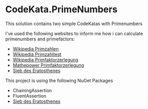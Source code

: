 # CodeKata.PrimeNumbers

This solution contains two simple CodeKatas with Primenumbers

I've used the following websites to inform me how i can calculate primenumbers and primefactors:

* [Wikipedia Primzahlen](http://de.wikipedia.org/wiki/Primzahlen)
* [Wikipedia Primzahltest](http://de.wikipedia.org/wiki/Primzahltest)
* [Wikipedia Primfaktorzerlegung](http://de.wikipedia.org/wiki/Primfaktorzerlegung)
* [Mathepower Primfaktorzerlegung](http://www.mathepower.com/primfaktor.php)
* [Sieb des Eratosthenes](http://en.wikipedia.org/wiki/Sieve_of_Eratosthenes)

This project is using the following NuGet Packages

* ChainingAssertion
* FluentAssertion
* [Sieb des Eratosthenes](http://en.wikipedia.org/wiki/Sieve_of_Eratosthenes)

